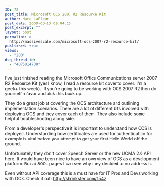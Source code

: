 ```yaml
---
ID: 72
post_title: Microsoft OCS 2007 R2 Resource Kit
author: Marc LaFleur
post_date: 2009-03-13 09:04:15
post_excerpt: ""
layout: post
permalink: >
  http://massivescale.com/microsoft-ocs-2007-r2-resource-kit/
published: true
views:
  - "283"
dsq_thread_id:
  - "4076014700"
---
```

<p>I've just finished reading the Microsoft Office Communications server 2007 R2 Resource Kit (yes I know, I read a resource kit cover to cover. I'm a geek+ this week).&#160; If you're going to be working with OCS 2007 R2 then do yourself a favor and pick this book up. </p>  <p>They do a great job at covering the OCS architecture and outlining implementation scenarios. There are a lot of different bits involved with deploying OCS and they cover each of them. They also include some helpful troubleshooting along side.</p>  <p>From a developer's perspective it is important to understand how OCS is deployed. Understanding how certificates are used for authentication for example is vital before you attempt to get your first Hello World off the ground. </p>  <p>Unfortunately they don't cover Speech Server or the new UCMA 2.0 API here. It would have been nice to have an overview of OCS as a development platform. But at 800+ pages I can see why they decided to no address it. </p>  <p>Even without API coverage this is a must have for IT Pros and Devs working with OCS. Check it out: <a title="http://shrinkster.com/154z" href="http://shrinkster.com/154z">http://shrinkster.com/154z</a></p><img src="http://gotspeech.net/aggbug.aspx?PostID=8287" width="1" height="1">